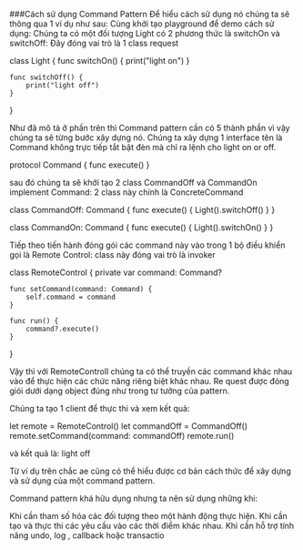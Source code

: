 ﻿###Cách sử dụng Command Pattern
Để hiểu cách sử dụng nó chúng ta sẽ thông qua 1 ví dụ như sau: Cùng khởi tạo playground để demo cách sử dụng: Chúng ta có một đối tượng Light có 2 phương thức là switchOn và switchOff: Đây đóng vai trò là 1 class request

class Light {
    func switchOn() {
        print("light on")
    }
    
    func switchOff() {
        print("light off")
    }
}

Như đã mô tả ở phần trên thì Command pattern cần có 5 thành phần vì vậy chúng ta sẽ từng bước xây dựng nó. Chúng ta xây dựng 1 interface tên là Command không trực tiếp tắt bật đèn mà chỉ ra lệnh cho light on or off.

protocol Command {
    func execute()
}

sau đó chúng ta sẽ khởi tạo 2 class CommandOff và CommandOn implement Command: 2 class này chính là ConcreteCommand

class CommandOff: Command {
    func execute() {
        Light().switchOff()
    }
}


class CommandOn: Command {
    func execute() {
        Light().switchOn()
    }
}

Tiếp theo tiến hành đóng gói các command này vào trong 1 bộ điều khiển gọi là Remote Control: class này đóng vai trò là invoker

class RemoteControl {
    private var command: Command?
    
    func setCommand(command: Command) {
        self.command = command
    }
    
    func run() {
        command?.execute()
    }
}

Vậy thì với RemoteControll chúng ta có thể truyền các command khác nhau vào để thực hiện các chức năng riêng biệt khác nhau. Re quest được đóng giói dưới dạng object đúng như trong tư tưởng của pattern.

Chúng ta tạo 1 client để thực thi và xem kết quả:

let remote = RemoteControl()
let commandOff = CommandOff()
remote.setCommand(command: commandOff)
remote.run()

và kết quả là: light off

Từ ví dụ trên chắc ae cũng có thể hiểu được cơ bản cách thức để xây dựng và sử dụng của một command pattern.

Command pattern khá hữu dụng nhưng ta nên sử dụng những khi:

Khi cần tham số hóa các đối tượng theo một hành động thực hiện.
Khi cần tạo và thực thi các yêu cầu vào các thời điểm khác nhau.
Khi cần hỗ trợ tính năng undo, log , callback hoặc transactio
